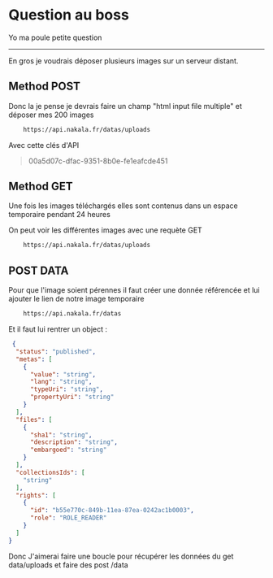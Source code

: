 # Question au boss

Yo ma poule petite question

---

En gros je voudrais déposer plusieurs images sur un serveur distant.


## Method POST

Donc la je pense je devrais faire un champ "html input file multiple" et déposer mes 200 images

```cmd
    https://api.nakala.fr/datas/uploads

```

Avec cette clés d'API

> 00a5d07c-dfac-9351-8b0e-fe1eafcde451


## Method GET

Une fois les images téléchargés elles sont contenus dans un espace temporaire pendant 24 heures 

On peut voir les différentes images avec une requète GET

```cmd
    https://api.nakala.fr/datas/uploads

```


## POST DATA

Pour que l'image soient pérennes il faut créer une donnée référencée et lui ajouter le lien de notre image temporaire

```cmd
    https://api.nakala.fr/datas

```



Et il faut lui rentrer un object :

```json
 {
  "status": "published",
  "metas": [
    {
      "value": "string",
      "lang": "string",
      "typeUri": "string",
      "propertyUri": "string"
    }
  ],
  "files": [
    {
      "sha1": "string",
      "description": "string",
      "embargoed": "string"
    }
  ],
  "collectionsIds": [
    "string"
  ],
  "rights": [
    {
      "id": "b55e770c-849b-11ea-87ea-0242ac1b0003",
      "role": "ROLE_READER"
    }
  ]
}
```


Donc J'aimerai faire une boucle pour récupérer les données du get data/uploads et faire des post /data